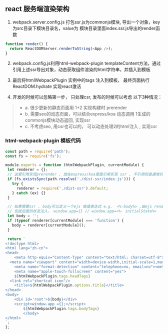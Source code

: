 
## react 服务端渲染架构    
  

1. webpack.server.config.js 打包ssr.js为commonjs模块, 导出一个对象，key为src目录下模块目录名，value为
模块目录里面index.ssr.js导出的render函数
```javascript
function render() {
  return ReactDOMServer.renderToString(<App />);
} 
```
2. webpack.config.js利用html-webpack-plugin templateContent方法，通过引用上述ssr导出对象，动态获取组件渲染的html字符串，并插入到模板

3. 最后将htmlWebpackPlugin 实例中的tags 注入到模板， 最终页面执行ReactDOM.hydrate 实现react激活

4. 开发的时候可以忽略第一步， 只处理csr, 发布的时候可以考虑 以下3种情况：

 >* a. 很少更新的静态页面用 1+2 实现构建时 prerender 
 >* b. 需要seo的动态页面，可以结合express/koa 动态调用 1生成的 commonjs模块动态返回, 实现ssr
 >* c. 不考虑seo, 用csr也可以的， 可以动态处理2的html注入 ,  实现csr

 ###  html-webpack-plugin 模板代码
   
   
 ```javascript
 const path = require('path');
const fs = require('fs');

module.exports = function (htmlWebpackPlugin, currentModule) {
  let renderer = {};
  // 这里引用实现prerender , 放在express/koa里面引用实现 ssr , 不引用则是通常的csr
  if (fs.existsSync(path.resolve('./dist-ssr/index.js'))) {
    try {
      renderer = require('./dist-ssr').default;
    } catch (ex) {}
  }

  // 如果需要ssr , body可以定义一个ejs 插值表达式 e.g.  <%-body%> ,由ejs render注入 
  // 包括后面的状态注入， window.app={} // window.app=<%- initialState%>
  let body = '';
  if (typeof renderer[currentModule] === 'function') {
    body = renderer[currentModule]();
  }

  return `
 <!doctype html>
 <html lang="zh-cn">
 <head>
	 <meta http-equiv="Content-Type" content="text/html; charset=utf-8">
   <meta name="viewport" content="width=device-width,initial-scale=1,maximum-scale=1,user-scalable=no,minimal-ui,viewport-fit=cover">
	 <meta name="format-detection" content="telephone=no, email=no"><meta name="apple-mobile-web-app-capable" content="yes">
	 <meta name="apple-touch-fullscreen" content="yes">
	 ${htmlWebpackPlugin.tags.headTags}
   <link rel="shortcut icon"/>
	 <title>${htmlWebpackPlugin.options.title}</title>
 </head>
 <body>
	 <div id='root'>${body}</div>
	 <script>window.app ={};</script>
		 ${htmlWebpackPlugin.tags.bodyTags}
		 </body>
 </html>
 `;
};

 ```
